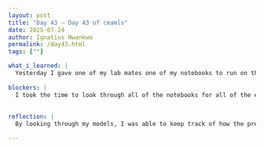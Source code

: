 ```yaml
---
layout: post
title: "Day 43 – Day 43 of ceamls"
date: 2025-07-24
author: Ignatius Nwankwo
permalink: /day43.html
tags: [""]

what_i_learned: |  
  Yesterday I gave one of my lab mates one of my notebooks to run on their own computer. The notebook contained b4 wihtout hyperparameter tuning and used the old dataset. She combined it with another notebook i sent her that was trained using b5 using hyperparameters provided by running Optuna on b4. This morning, the notebook provided abysmal results, so I sent her a better notebook that was also b4 without hyperparameter tuning and used the old dataset. Our grad mentor came today and gave feedback on our methodology as well as helped us make some finishing changes to our elevator pitch. I spend the later half of my day updating the metrics table for efficientnet B0-B4 on the research paper.
  
blockers: |
  I took the time to look through all of the notebooks for all of the efficienet models that I trained ranging from B0-b4 and noted their accuracies, f1-score, precision and recall. It was kinda hard to obtain this data because of naming convention and organizational limitations, as well as not knowing how to output the data properly in the code at the time, but I bookmarked each google tab to help me keep everything organized, as well as observed the validation accuracy in the model.fit() output to obtain the final validation accuracy from there.
  
  
reflection: |
  By looking through my models, I was able to keep track of how the predictions imporved over time, as well as manually deduce the overall precision and recall by averaging the precision and recall values for drowsy '0' and non drowsy '1' predictions respectively. I was also able to understand how it influences our F1-score, however one of my models ran into a problem and did not categorize the images properly, so the F1 score ended up not making sense. Throughout the training of the models, I also noticed that our team alternated between two different splitting ratios. Some models used a ratio of (.75[train],.10[test],.15[val]) and others, a ratio of (.8[train],.15[test],.05[val]) splitting ratio. I have yet to understand which one gave better results though. We later plan on deploying our codebase on huggingface, which will allow for real-time detection of drowsy and non drowsy states through video feed. 

---
```

  

